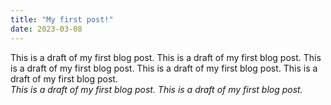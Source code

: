 ```yaml
---
title: "My first post!"
date: 2023-03-08
---
```


This is a draft of my first blog post. This is a draft of my first blog post. This is a draft of my first blog post. 
This is a draft of my first blog post. This is a draft of my first blog post. 
<br>*This is a draft of my first blog post. This is a draft of my first blog post.*
